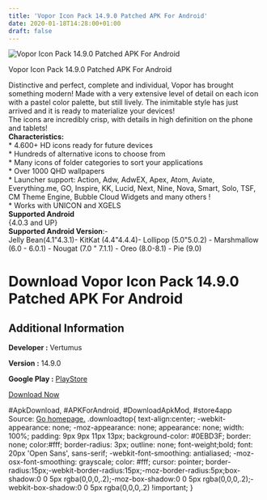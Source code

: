 ```yaml
---
title: 'Vopor Icon Pack 14.9.0 Patched APK For Android'
date: 2020-01-18T14:28:00+01:00
draft: false
---
```


![Vopor Icon Pack 14.9.0 Patched APK For Android](https://i0.wp.com/apkhome.net/wp-content/uploads/2020/01/Vopor-Icon-Pack-14.9.0-Patched.png "Vopor Icon Pack 14.9.0 Patched APK For Android")

  

Vopor Icon Pack 14.9.0 Patched APK For Android

Distinctive and perfect, complete and individual, Vopor has brought something modern! Made with a very extensive level of detail on each icon with a pastel color palette, but still lively. The inimitable style has just arrived and it is ready to materialize your devices!  
The icons are incredibly crisp, with details in high definition on the phone and tablets!  
**Characteristics:**  
\* 4.600+ HD icons ready for future devices  
\* Hundreds of alternative icons to choose from  
\* Many icons of folder categories to sort your applications  
\* Over 1000 QHD wallpapers  
\* Launcher support: Action, Adw, AdwEX, Apex, Atom, Aviate, Everything.me, GO, Inspire, KK, Lucid, Next, Nine, Nova, Smart, Solo, TSF, CM Theme Engine, Bubble Cloud Widgets and many others !  
\* Works with UNICON and XGELS  
**Supported Android**  
{4.0.3 and UP}  
**Supported Android Version**:-  
Jelly Bean(4.1"4.3.1)- KitKat (4.4"4.4.4)- Lollipop (5.0"5.0.2) - Marshmallow (6.0 - 6.0.1) - Nougat (7.0 " 7.1.1) - Oreo (8.0-8.1) - Pie (9.0)

Download Vopor Icon Pack 14.9.0 Patched APK For Android
=======================================================

Additional Information
----------------------

**Developer :** Vertumus

**Version :** 14.9.0

**Google Play :** [PlayStore](https://play.google.com/store/apps/details?id=com.vertumus.vopor)

  

[Download Now](https://store4app.co/post/vopor-icon-pack-14-9-0-patched-apk-for-android_1579331962)

  
#ApkDownload, #APKForAndroid, #DownloadApkMod, #store4app  
Source: [Go homepage.](https://store4app.co/post/vopor-icon-pack-14-9-0-patched-apk-for-android_1579331962) .downloadtop{ text-align:center; -webkit-appearance: none; -moz-appearance: none; appearance: none; width: 100%; padding: 9px 9px 11px 13px; background-color: #0EBD3F; border: none; color:#fff; border-radius: 3px; outline: none; font-weight;bold; font: 20px 'Open Sans', sans-serif; -webkit-font-smoothing: antialiased; -moz-osx-font-smoothing: grayscale; color: #fff; cursor: pointer; border-radius:15px;-webkit-border-radius:15px;-moz-border-radius:5px;box-shadow:0 0 5px rgba(0,0,0,.2);-moz-box-shadow:0 0 5px rgba(0,0,0,.2);-webkit-box-shadow:0 0 5px rgba(0,0,0,.2) !important; }